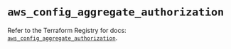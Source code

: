 # `aws_config_aggregate_authorization`

Refer to the Terraform Registry for docs: [`aws_config_aggregate_authorization`](https://registry.terraform.io/providers/hashicorp/aws/6.11.0/docs/resources/config_aggregate_authorization).
